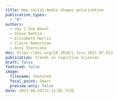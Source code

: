 ```yaml
---
title: How social media shapes polarization
publication_types:
  - "0"
authors:
  - Jay J.Van Bavel
  - Steve Rathje
  - Elizabeth Harris
  - Claire Robertson
  - Anni Sternisko
doi: https://doi.org/10.1016/j.tics.2021.07.013
publication: Trends in Cognitive Sciences
draft: false
featured: false
image:
  filename: featured
  focal_point: Smart
  preview_only: false
date: 2021-08-25T21:11:02.713Z
---
```

